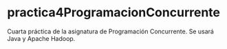 # practica4ProgramacionConcurrente
Cuarta práctica de la asignatura de Programación Concurrente. Se usará Java y Apache Hadoop.
